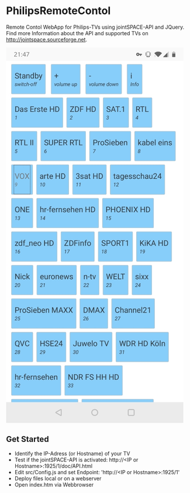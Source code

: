 # PhilipsRemoteContol
Remote Contol WebApp for Philips-TVs using jointSPACE-API and JQuery.
Find more Information about the API and supported TVs on http://jointspace.sourceforge.net.

![Screenshot](./img/Screenshot1.jpg?raw=true "Screenshot")

## Get Started
* Identify the IP-Adress (or Hostname) of your TV
* Test if the jointSPACE-API is activated: http://&lt;IP or Hostname&gt;:1925/1/doc/API.html
* Edit src/Config.js and set Endpoint: 'http://&lt;IP or Hostname&gt;:1925/1'
* Deploy files local or on a webserver
* Open index.htm via Webbrowser
